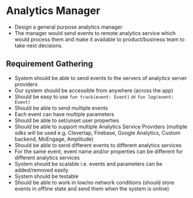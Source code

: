 # Analytics Manager
- Design a general purpose analytics manager
- The manager would send events to remote analytics service which would process them and make it available to product/business team to take next decisions.

## Requirement Gathering
- System should be able to send events to the servers of analytics server providers
- Our system should be accessible from anywhere (across the app)
- Should be easy to use `fun track(event: Event)` or `fun log(event: Event)`
- Should be able to send multiple events
- Each event can have multiple parameters
- Should be able to set/unset user properties
- Should be able to support multiple Analytics Service Providers (multiple sdks will be used e.g. Clevertap, Firebase, Google Analytics, Custom backend, MoEngage, Amplitude)
- Should be able to send different events to different analytics services
- For the same event, event name and/or properties can be different for different analytics services
- System should be scalable i.e. events and parameters can be added/removed easily
- System should be testable
- Should be able to work in low/no network conditions (should store events in offline state and send them when the system is online)
